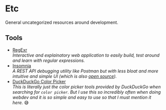 # Etc
General uncategorized resources around development.

## Tools
- [RegExr](https://regexr.com/)  
  *Interactive and explainatory web application to easily build, test around and learn with regular expressions.*
- [Insomnia](https://insomnia.rest)  
  *A REST API debugging utility like Postman but with less bloat and more intuitive and simple UI (which is also [open source](https://github.com/Kong/insomnia)).*
- [DuckDuckGo Color Picker](https://duckduckgo.com/?t=ffab&q=color+picker&ia=answer)  
  *This is literally just the color picker tools provided by DuckDuckGo when searching for `color picker`. But I use this so incredibly often when doing webdev and it is so simple and easy to use so that I must mention it here.* 😅